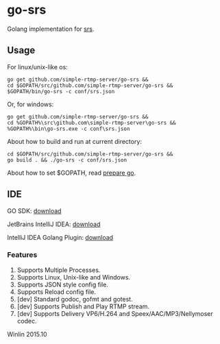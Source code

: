 # go-srs

Golang implementation for [srs][srs].

## Usage

For linux/unix-like os:

```
go get github.com/simple-rtmp-server/go-srs &&
cd $GOPATH/src/github.com/simple-rtmp-server/go-srs &&
$GOPATH/bin/go-srs -c conf/srs.json
```

Or, for windows:

```
go get github.com/simple-rtmp-server/go-srs &&
cd %GOPATH%\src\github.com\simple-rtmp-server\go-srs &&
%GOPATH%\bin\go-srs.exe -c conf\srs.json
```

About how to build and run at current directory:

```
cd $GOPATH/src/github.com/simple-rtmp-server/go-srs &&
go build . && ./go-srs -c conf/srs.json
```

About how to set $GOPATH, read [prepare go][go-prepare].

## IDE

GO SDK: [download][go-download]

JetBrains IntelliJ IDEA: [download][go-ide]

IntelliJ IDEA Golang Plugin: [download][go-ide-plugin]

### Features

1. Supports Multiple Processes.
1. Supports Linux, Unix-like and Windows.
1. Supports JSON style config file.
1. Supports Reload config file.
1. [dev] Standard godoc, gofmt and gotest.
1. [dev] Supports Publish and Play RTMP stream.
1. [dev] Supports Delivery VP6/H.264 and Speex/AAC/MP3/Nellymoser codec.

Winlin 2015.10

[srs]: https://github.com/simple-rtmp-server/srs

[go-download]: http://www.golangtc.com/download
[go-prepare]: http://blog.csdn.net/win_lin/article/details/40618671
[go-ide]: http://www.jetbrains.com/idea/download
[go-ide-plugin]: https://github.com/go-lang-plugin-org/go-lang-idea-plugin
